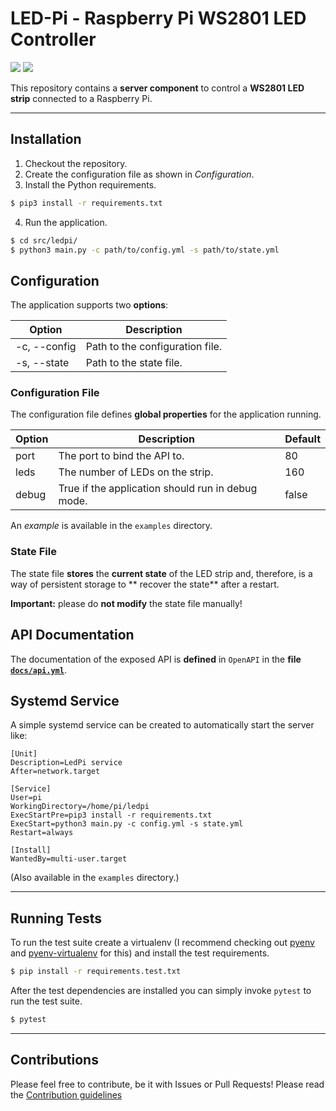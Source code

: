 # LED-Pi - Raspberry Pi WS2801 LED Controller

[![](https://img.shields.io/github/license/muhlba91/ledpi-controller?style=for-the-badge)](LICENSE)
[![](https://img.shields.io/github/workflow/status/muhlba91/ledpi-controller/Python%20package?style=for-the-badge)](https://github.com/muhlba91/ledpi-controller/actions)

This repository contains a **server component** to control a **WS2801 LED strip** connected to a Raspberry Pi.

---

## Installation

1) Checkout the repository.
2) Create the configuration file as shown in *Configuration*.
3) Install the Python requirements.

```bash
$ pip3 install -r requirements.txt
```

4) Run the application.

```bash
$ cd src/ledpi/
$ python3 main.py -c path/to/config.yml -s path/to/state.yml
```

## Configuration

The application supports two **options**:

| Option | Description |
|--------|-------------|
| -c, --config | Path to the configuration file. |
| -s, --state | Path to the state file. |

### Configuration File

The configuration file defines **global properties** for the application running.

| Option | Description | Default |
|--------|-------------|---------|
| port | The port to bind the API to. | 80 |
| leds | The number of LEDs on the strip. | 160 |
| debug | True if the application should run in debug mode. | false |

An *example* is available in the `examples` directory.

### State File

The state file **stores** the **current state** of the LED strip and, therefore, is a way of persistent storage to **
recover the state** after a restart.

**Important:** please do **not modify** the state file manually!

## API Documentation

The documentation of the exposed API is **defined** in `OpenAPI` in the **file [`docs/api.yml`](docs/api.yml)**.

## Systemd Service

A simple systemd service can be created to automatically start the server like:

```
[Unit]
Description=LedPi service
After=network.target

[Service]
User=pi
WorkingDirectory=/home/pi/ledpi
ExecStartPre=pip3 install -r requirements.txt
ExecStart=python3 main.py -c config.yml -s state.yml
Restart=always

[Install]
WantedBy=multi-user.target
```

(Also available in the `examples` directory.)

---

## Running Tests

To run the test suite create a virtualenv (I recommend checking out [pyenv](https://github.com/pyenv/pyenv)
and [pyenv-virtualenv](https://github.com/pyenv/pyenv-virtualenv) for this) and install the test requirements.

```bash
$ pip install -r requirements.test.txt
```

After the test dependencies are installed you can simply invoke `pytest` to run the test suite.

```bash
$ pytest
```

---

## Contributions

Please feel free to contribute, be it with Issues or Pull Requests! Please read
the [Contribution guidelines](CONTRIBUTING.md)

